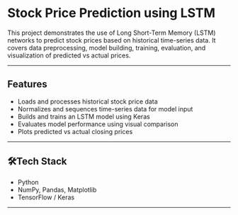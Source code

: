# Stock Price Prediction using LSTM

This project demonstrates the use of Long Short-Term Memory (LSTM) networks to predict stock prices based on historical time-series data. It covers data preprocessing, model building, training, evaluation, and visualization of predicted vs actual prices.

---

## Features

- Loads and processes historical stock price data
- Normalizes and sequences time-series data for model input
- Builds and trains an LSTM model using Keras
- Evaluates model performance using visual comparison
- Plots predicted vs actual closing prices

---

## 🛠Tech Stack

- Python
- NumPy, Pandas, Matplotlib
- TensorFlow / Keras

---


